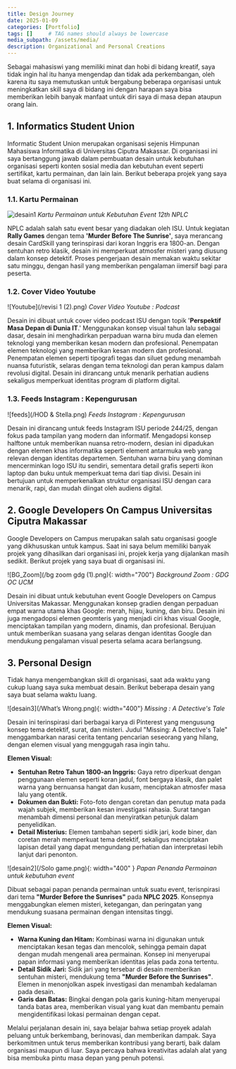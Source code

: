```yaml
---
title: Design Journey
date: 2025-01-09
categories: [Portfolio]
tags: []     # TAG names should always be lowercase
media_subpath: /assets/media/
description: Organizational and Personal Creations
---
```


Sebagai mahasiswi yang memiliki minat dan hobi di bidang kreatif, saya tidak ingin hal itu hanya mengendap dan tidak ada perkembangan, oleh karena itu saya memutuskan untuk bergabung beberapa organisasi untuk meningkatkan skill saya di bidang ini dengan harapan saya bisa memberikan lebih banyak manfaat untuk diri saya di masa depan ataupun orang lain.

## 1. Informatics Student Union
Informatic Student Union merupakan organisasi sejenis Himpunan Mahasiswa Informatika di Universitas Ciputra Makassar. Di organisasi ini saya bertanggung jawab dalam pembuatan desain untuk kebutuhan organisasi seperti konten sosial media dan kebutuhan event seperti sertifikat, kartu permainan, dan lain lain. Berikut beberapa projek yang saya buat selama di organisasi ini.

### 1.1. Kartu Permainan
![desain1](/CardSkill.png)
_Kartu Permainan untuk Kebutuhan Event 12th NPLC_

NPLC adalah salah satu event besar yang diadakan oleh ISU. Untuk kegiatan <b>Rally Games</b> dengan tema <b>'Murder Before The Sunrise'</b>, saya merancang desain CardSkill yang terinspirasi dari koran Inggris era 1800-an. Dengan sentuhan retro klasik, desain ini memperkuat atmosfer misteri yang diusung dalam konsep detektif. Proses pengerjaan desain memakan waktu sekitar satu minggu, dengan hasil yang memberikan pengalaman iimersif bagi para peserta.

### 1.2. Cover Video Youtube
![Youtube](/revisi 1 (2).png)
_Cover Video Youtube : Podcast_

Desain ini dibuat untuk cover video podcast ISU dengan topik '<b>Perspektif Masa Depan di Dunia IT</b>.' Menggunakan konsep visual tahun lalu sebagai dasar, desain ini menghadirkan perpaduan warna biru muda dan elemen teknologi yang memberikan kesan modern dan profesional. Penempatan elemen teknologi yang memberikan kesan modern dan profesional. Penempatan elemen seperti tipografi tegas dan siluet gedung menambah nuansa futuristik, selaras dengan tema teknologi dan peran kampus dalam revolusi digital. Desain ini dirancang untuk menarik perhatian audiens sekaligus memperkuat identitas program di platform digital.

### 1.3. Feeds Instagram : Kepengurusan
![feeds](/HOD & Stella.png)
_Feeds Instagram : Kepengurusan_

Desain ini dirancang untuk feeds Instagram ISU periode 244/25, dengan fokus pada tampilan yang modern dan informatif. Mengadopsi konsep halftone untuk memberikan nuansa retro-modern, desian ini dipadukan dengan elemen khas informatika seperti element antarmuka web yang relevan dengan identitas departemen. Sentuhan warna biru yang dominan mencerminkan logo ISU itu sendiri, sementara detail grafis seperti ikon laptop dan buku untuk memperkuat tema dari tiap divisi. Desain ini bertujuan untuk memperkenalkan struktur organisasi ISU dengan cara menarik, rapi, dan mudah diingat oleh audiens digital.

## 2. Google Developers On Campus Universitas Ciputra Makassar
Google Developers on Campus merupakan salah satu organisasi google yang dikhususkan untuk kampus. Saat ini saya belum memiliki banyak projek yang dihasilkan dari organisasi ini, projek kerja yang dijalankan masih sedikit. Berikut projek yang saya buat di organisasi ini.

![BG_Zoom](/bg zoom gdg (1).png){: width="700"}
_Background Zoom : GDG OC UCM_

Desain ini dibuat untuk kebutuhan event Google Developers on Campus Universitas Makassar. Menggunakan konsep gradien dengan perpaduan empat warna utama khas Google: merah, hijau, kuning, dan biru. Desain ini juga mengadopsi elemen geomteris yang menjadi ciri  khas visual Google, menciptakan tampilan yang modern, dinamis, dan profesional. Berujuan untuk memberikan suasana yang selaras dengan identitas Google dan mendukung pengalaman visual peserta selama acara berlangsung.

## 3. Personal Design
Tidak hanya mengembangkan skill di organisasi, saat ada waktu yang cukup luang saya suka membuat desain. Berikut beberapa desain yang saya buat selama waktu luang.

![desain3](/What’s Wrong.png){: width="400"}
_Missing : A Detective's Tale_

Desain ini terinspirasi dari berbagai karya di Pinterest yang mengusung konsep tema detektif, surat, dan misteri. Judul "Missing: A Detective's Tale" menggambarkan narasi cerita tentang pencarian seseorang yang hilang, dengan elemen visual yang menggugah rasa ingin tahu.

<b>Elemen Visual:</b>
- <b>Sentuhan Retro Tahun 1800-an Inggris:</b> Gaya retro diperkuat dengan penggunaan elemen seperti koran jadul, font bergaya klasik, dan palet warna yang bernuansa hangat dan kusam, menciptakan atmosfer masa lalu yang otentik.
- <b>Dokumen dan Bukti:</b> Foto-foto dengan coretan dan penutup mata pada wajah subjek, memberikan kesan investigasi rahasia. Surat tangan menambah dimensi personal dan menyiratkan petunjuk dalam penyelidikan.
- <b>Detail Misterius:</b> Elemen tambahan seperti sidik jari, kode biner, dan coretan merah memperkuat tema detektif, sekaligus menciptakan lapisan detail yang dapat mengundang perhatian dan interpretasi lebih lanjut dari penonton.


![desain2](/Solo game.png){: width="400" }
_Papan Penanda Permainan untuk kebutuhan event_

Dibuat sebagai papan penanda permainan untuk suatu event, terisnpirasi dari tema <b>"Murder Before the Sunrises"</b> pada <b>NPLC 2025</b>. Konsepnya menggabungkan elemen misteri, ketegangan, dan peringatan yang mendukung suasana permainan dengan intensitas tinggi.

<b>Elemen Visual:</b>
- <b>Warna Kuning dan Hitam:</b> Kombinasi warna ini digunakan untuk menciptakan kesan tegas dan mencolok, sehingga pemain dapat dengan mudah mengenali area permainan. Konsep ini menyerupai papan informasi yang memberikan identitas jelas pada zona tertentu.
- <b>Detail Sidik Jari:</b> Sidik jari yang tersebar di desain memberikan sentuhan misteri, mendukung tema <b>"Murder Before the Sunrises"</b>. Elemen in  menonjolkan aspek investigasi dan menambah kedalaman pada desain.
- <b>Garis dan Batas:</b> Bingkai dengan pola garis kuning-hitam menyerupai tanda batas area, memberikan visual yang kuat dan membantu pemain mengidentifikasi lokasi permainan dengan cepat.


Melalui perjalanan desain ini, saya belajar bahwa setiap proyek adalah peluang untuk berkembang, berinovasi, dan memberikan dampak. Saya berkomitmen untuk terus memberikan kontribusi yang berarti, baik dalam organisasi maupun di luar. Saya percaya bahwa kreativitas adalah alat yang bisa membuka pintu masa depan yang penuh potensi.